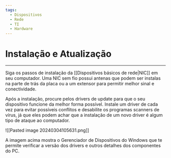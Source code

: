 ```yaml
---
tags:
  - Dispositivos
  - Rede
  - TI
  - Hardware
---
```

# Instalação e Atualização
---

Siga os passos de instalação da [[Dispositivos básicos de rede|NIC]] em seu computador. Uma NIC sem fio possui antenas que podem ser instalas na parte de trás da placa ou a um extensor para permitir melhor sinal e conectividade.

Após a instalação, procure pelos drivers de update para que o seu dispositivo funcione da melhor forma possível. Instale um driver de cada vez para evitar possíveis conflitos e desabilite os programas scanners de vírus, já que eles podem achar que a instalação de um novo driver é algum tipo de ataque ao computador.

![[Pasted image 20240304105631.png]]

A imagem acima mostra o Gerenciador de Dispositivos do Windows que te permite verificar a versão dos drivers e outros detalhes dos componentes do PC.